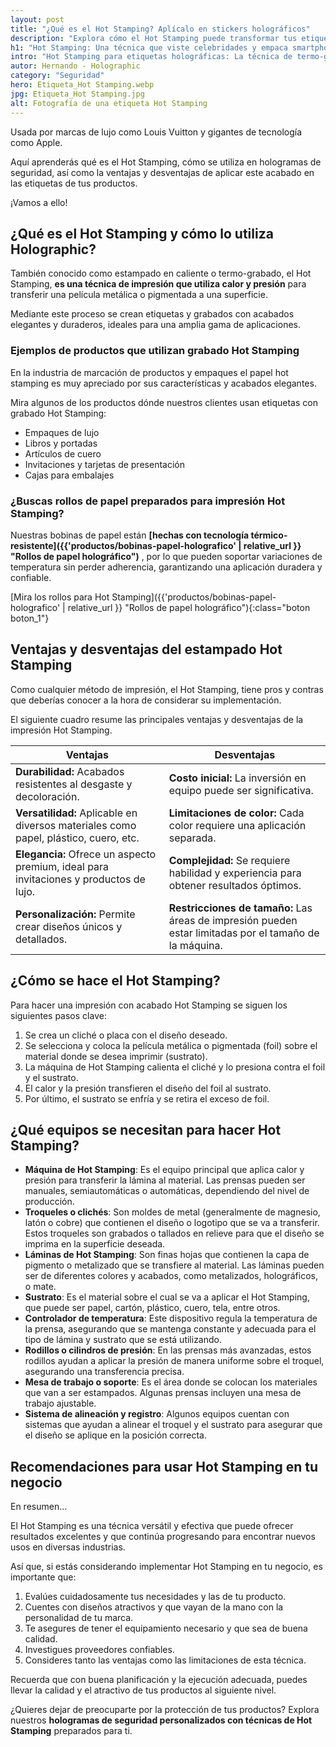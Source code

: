 ```yaml
---
layout: post
title: "¿Qué es el Hot Stamping? Aplícalo en stickers holográficos"
description: "Explora cómo el Hot Stamping puede transformar tus etiquetas holográficas: ventajas, desventajas y recomendaciones con esta técnica de impresión"
h1: "Hot Stamping: Una técnica que viste celebridades y empaca smartphones"
intro: "Hot Stamping para etiquetas holográficas: La técnica de termo-grabado preferida en la industria."
autor: Hernando - Holographic
category: "Seguridad"
hero: Etiqueta_Hot Stamping.webp
jpg: Etiqueta_Hot Stamping.jpg
alt: Fotografía de una etiqueta Hot Stamping
---
```


Usada por marcas de lujo como Louis Vuitton y gigantes de tecnología como Apple.

Aquí aprenderás qué es el Hot Stamping, cómo se utiliza en hologramas de seguridad, así como la ventajas y desventajas de aplicar este acabado en las etiquetas de tus productos.

¡Vamos a ello!

## ¿Qué es el Hot Stamping y cómo lo utiliza Holographic?

También conocido como estampado en caliente o termo-grabado, el Hot Stamping, **es una técnica de impresión que utiliza calor y presión** para transferir una película metálica o pigmentada a una superficie.

Mediante este proceso se crean etiquetas y grabados con acabados elegantes y duraderos, ideales para una amplia gama de aplicaciones.

### Ejemplos de productos que utilizan grabado Hot Stamping

En la industria de marcación de productos y empaques el papel hot stamping es muy apreciado por sus características y acabados elegantes.

Mira algunos de los productos dónde nuestros clientes usan etiquetas con grabado Hot Stamping:

- Empaques de lujo
- Libros y portadas
- Artículos de cuero
- Invitaciones y tarjetas de presentación
- Cajas para embalajes
<!-- Cada punto de la lista debe incluir la respectiva imagen que se encuentran en la carpeta de multimedia. Hay un ejemplo de como van organizadas las imágenes en el siguiente enlace: https://holographic.ec/productos/etiquetas-personalizadas bajo el subtitulo "Algunas muestras de stickers holográficos personalizados" -->

### ¿Buscas rollos de papel preparados para impresión Hot Stamping?

Nuestras bobinas de papel están **[hechas con tecnología térmico-resistente]({{'productos/bobinas-papel-holografico' | relative_url }} "Rollos de papel holográfico")** <!-- Esta frase en negrita en un enlace a la siguiente página de producto: https://holographic.ec/ -->, por lo que pueden soportar variaciones de temperatura sin perder adherencia, garantizando una aplicación duradera y confiable.

[Mira los rollos para Hot Stamping]({{'productos/bobinas-papel-holografico' | relative_url }} "Rollos de papel holográfico"){:class="boton boton_1"}

## Ventajas y desventajas del estampado Hot Stamping

Como cualquier método de impresión, el Hot Stamping, tiene pros y contras que deberías conocer a la hora de considerar su implementación.

El siguiente cuadro resume las principales ventajas y desventajas de la impresión Hot Stamping.

| **Ventajas** | **Desventajas** |
| --- | --- |
| **Durabilidad:** Acabados resistentes al desgaste y decoloración. | **Costo inicial:** La inversión en equipo puede ser significativa. |
| **Versatilidad:** Aplicable en diversos materiales como papel, plástico, cuero, etc. | **Limitaciones de color:** Cada color requiere una aplicación separada. |
| **Elegancia:** Ofrece un aspecto premium, ideal para invitaciones y productos de lujo. | **Complejidad:** Se requiere habilidad y experiencia para obtener resultados óptimos. |
| **Personalización:** Permite crear diseños únicos y detallados. | **Restricciones de tamaño:** Las áreas de impresión pueden estar limitadas por el tamaño de la máquina. |

## ¿Cómo se hace el Hot Stamping?

Para hacer una impresión con acabado Hot Stamping se siguen los siguientes pasos clave:

1. Se crea un cliché o placa con el diseño deseado.
2. Se selecciona y coloca la película metálica o pigmentada (foil) sobre el material donde se desea imprimir (sustrato).
3. La máquina de Hot Stamping calienta el cliché y lo presiona contra el foil y el sustrato.
4. El calor y la presión transfieren el diseño del foil al sustrato.
5. Por último, el sustrato se enfría y se retira el exceso de foil.

## ¿Qué equipos se necesitan para hacer Hot Stamping?

- **Máquina de Hot Stamping**: Es el equipo principal que aplica calor y presión para transferir la lámina al material. Las prensas pueden ser manuales, semiautomáticas o automáticas, dependiendo del nivel de producción.
- **Troqueles o clichés**: Son moldes de metal (generalmente de magnesio, latón o cobre) que contienen el diseño o logotipo que se va a transferir. Estos troqueles son grabados o tallados en relieve para que el diseño se imprima en la superficie deseada.
- **Láminas de Hot Stamping**: Son finas hojas que contienen la capa de pigmento o metalizado que se transfiere al material. Las láminas pueden ser de diferentes colores y acabados, como metalizados, holográficos, o mate.
- **Sustrato**: Es el material sobre el cual se va a aplicar el Hot Stamping, que puede ser papel, cartón, plástico, cuero, tela, entre otros.
- **Controlador de temperatura**: Este dispositivo regula la temperatura de la prensa, asegurando que se mantenga constante y adecuada para el tipo de lámina y sustrato que se está utilizando.
- **Rodillos o cilindros de presión**: En las prensas más avanzadas, estos rodillos ayudan a aplicar la presión de manera uniforme sobre el troquel, asegurando una transferencia precisa.
- **Mesa de trabajo o soporte**: Es el área donde se colocan los materiales que van a ser estampados. Algunas prensas incluyen una mesa de trabajo ajustable.
- **Sistema de alineación y registro**: Algunos equipos cuentan con sistemas que ayudan a alinear el troquel y el sustrato para asegurar que el diseño se aplique en la posición correcta.

## Recomendaciones para usar Hot Stamping en tu negocio

En resumen…

El Hot Stamping es una técnica versátil y efectiva que puede ofrecer resultados excelentes y que continúa progresando para encontrar nuevos usos en diversas industrias.

Así que, si estás considerando implementar Hot Stamping en tu negocio, es importante que:

1. Evalúes cuidadosamente tus necesidades y las de tu producto.
2. Cuentes con diseños atractivos y que vayan de la mano con la personalidad de tu marca.
3. Te asegures de tener el equipamiento necesario y que sea de buena calidad.
4. Investigues proveedores confiables.
5. Consideres tanto las ventajas como las limitaciones de esta técnica.

Recuerda que con buena planificación y la ejecución adecuada, puedes llevar la calidad y el atractivo de tus productos al siguiente nivel.

¿Quieres dejar de preocuparte por la protección de tus productos? Explora nuestros **hologramas de seguridad personalizados con técnicas de Hot Stamping** <!-- Esta frase en negrita dirige al siguiente enlace: https://holographic.ec/productos/etiquetas-personalizadas --> preparados para ti.